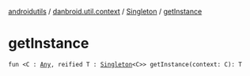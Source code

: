 [androidutils](../../index.md) / [danbroid.util.context](../index.md) / [Singleton](index.md) / [getInstance](./get-instance.md)

# getInstance

`fun <C : `[`Any`](https://kotlinlang.org/api/latest/jvm/stdlib/kotlin/-any/index.html)`, reified T : `[`Singleton`](index.md)`<C>> getInstance(context: C): T`